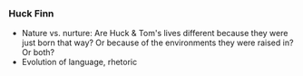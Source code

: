 ### Huck Finn

* Nature vs. nurture: Are Huck & Tom's lives different because they were just born that way? Or because of the environments they were raised in? Or both?
* Evolution of language, rhetoric
